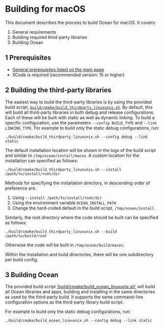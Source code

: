 # Building for macOS

This document describes the process to build Ocean for macOS. It covers:

1. General requirements
2. Building required third-party libraries
3. Building Ocean

## 1 Prerequisites

* [General prerequisites listed on the main page](README.md)
* XCode is required (recommended version: 15 or higher)

## 2 Building the third-party libraries

The easiest way to build the third-party libraries is by using the provided build script, [`build/cmake/build_thirdparty_linuxunix.sh`](build/cmake/build_thirdparty_linuxunix.sh). By default, this will build all third-party libraries in both debug and release configurations. Each of these will be built with static as well as dynamic linking. To build a specific configuration, use the parameters `--config BUILD_TYPE` and `--link LINKING_TYPE`. For example to build only the static debug configurations, run:

```
./build/cmake/build_thirdparty_linuxunix.sh --config debug --link static
```

The default installation location will be shown in the logs of the build script and similar to `/tmp/ocean/install/macos`. A custom location for the installation can specified as follows:

```
./build/cmake/build_thirdparty_linuxunix.sh --install /path/to/install/root/dir
```

Methods for specifying the installation directory, in descending order of preference are:
1. Using `--install /path/to/install/root/dir`
2. Using the environment variable `OCEAN_INSTALL_PATH`
3. Change the hard-coded default in the build script, `/tmp/ocean/install`

Similarly, the root directory where the code should be built can be specified as follows:

```
./build/cmake/build_thirdparty_linuxunix.sh --build /path/to/build/root
```

Otherwise the code will be built in `/tmp/ocean/build/macos`.

Within the installation and build directories, there will be one subdirectory per build config.

## 3 Building Ocean

The provided build script ['build/cmake/build_ocean_linuxunix.sh'](build/cmake/build_ocean_linuxunix.sh) will build all Ocean libraries and apps, building and installing in the same directories as used by the third-party build. It supports the same command-line configuration options as the third-party library build script.

For example to build only the static debug configurations, run:

```
./build/cmake/build_ocean_linuxunix.sh --config debug --link static
```

